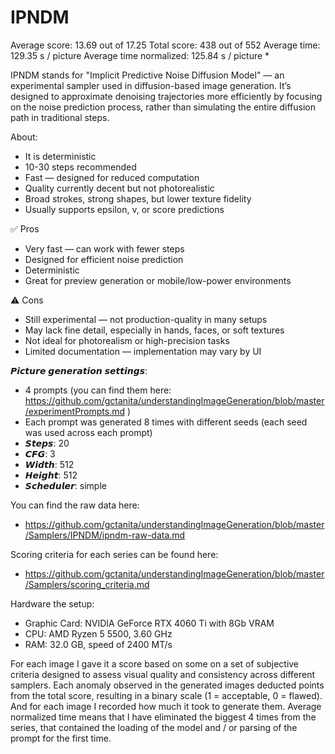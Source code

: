 # IPNDM

Average score:	13.69	out of 17.25
Total score:	438	out of 552
Average time: 	129.35	s / picture
Average time normalized:	125.84	s / picture *


IPNDM stands for "Implicit Predictive Noise Diffusion Model" — an experimental sampler used in diffusion-based image generation. It’s designed to approximate denoising trajectories more efficiently by focusing on the noise prediction process, rather than simulating the entire diffusion path in traditional steps.


About:
- It is deterministic
- 10-30 steps recommended
- Fast — designed for reduced computation
- Quality currently decent but not photorealistic
- Broad strokes, strong shapes, but lower texture fidelity
- Usually supports epsilon, v, or score predictions


✅ Pros
- Very fast — can work with fewer steps
- Designed for efficient noise prediction
- Deterministic
- Great for preview generation or mobile/low-power environments

⚠️ Cons
- Still experimental — not production-quality in many setups
- May lack fine detail, especially in hands, faces, or soft textures
- Not ideal for photorealism or high-precision tasks
- Limited documentation — implementation may vary by UI


𝙋𝙞𝙘𝙩𝙪𝙧𝙚 𝙜𝙚𝙣𝙚𝙧𝙖𝙩𝙞𝙤𝙣 𝙨𝙚𝙩𝙩𝙞𝙣𝙜𝙨:
- 4 prompts (you can find them here: https://github.com/gctanita/understandingImageGeneration/blob/master/experimentPrompts.md )
- Each prompt was generated 8 times with different seeds (each seed was used across each prompt)
- 𝙎𝙩𝙚𝙥𝙨: 20
- 𝘾𝙁𝙂: 3
- 𝙒𝙞𝙙𝙩𝙝: 512
- 𝙃𝙚𝙞𝙜𝙝𝙩: 512
- 𝙎𝙘𝙝𝙚𝙙𝙪𝙡𝙚𝙧: simple


You can find the raw data here: 
- https://github.com/gctanita/understandingImageGeneration/blob/master/Samplers/IPNDM/ipndm-raw-data.md


Scoring criteria for each series can be found here:
- https://github.com/gctanita/understandingImageGeneration/blob/master/Samplers/scoring_criteria.md


Hardware the setup:
- Graphic Card: NVIDIA GeForce RTX 4060 Ti with 8Gb VRAM 
- CPU: AMD Ryzen 5 5500, 3.60 GHz
- RAM: 32.0 GB, speed of 2400 MT/s 


For each image I gave it a score based on some on a set of subjective criteria designed to assess visual quality and consistency across different samplers. Each anomaly observed in the generated images deducted points from the total score, resulting in a binary scale (1 = acceptable, 0 = flawed). And for each image I recorded how much it took to generate them. Average normalized time means that I have eliminated the biggest 4 times from the series, that contained the loading of the model and / or parsing of the prompt for the first time. 